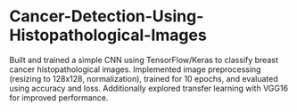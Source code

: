 # Cancer-Detection-Using-Histopathological-Images
Built and trained a simple CNN using TensorFlow/Keras to classify breast cancer histopathological images. Implemented image preprocessing (resizing to 128x128, normalization), trained for 10 epochs, and evaluated using accuracy and loss. Additionally explored transfer learning with VGG16 for improved performance.
